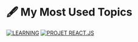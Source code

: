 # 🖋️ My Most Used Topics


[![LEARNING](https://img.shields.io/badge/LEARNING-00BFFF?style=for-the-badge&logo=google&logoColor=white)](https://github.com/zakariaghrib/JavaScript-Training-)
[![PROJET REACT.JS](https://img.shields.io/badge/PROJET_REACT.JS-61DAFB?style=for-the-badge&logo=react&logoColor=black)](https://github.com/zakariaghrib/NfcCard)

